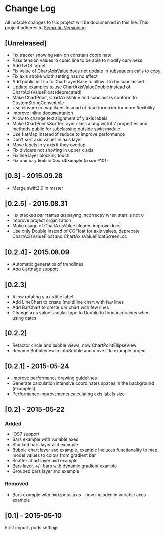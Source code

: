 # Change Log
All notable changes to this project will be documented in this file.
This project adheres to [Semantic Versioning](http://semver.org/).

## [Unreleased]
- Fix tracker showing NaN on constant coordinate
- Pass tension values to cubic line to be able to modify curviness
- Add tvOS target
- Fix value of ChartAxisValue does not update in subsequent calls to copy
- Fix axis stroke width setting has no effect
- Add public init so to ChartLayerBase to allow it to be subclassed
- Update examples to use ChartAxisValueDouble instead of ChartAxisValueFloat (deprecated)
- Make ChartPoint, ChartAxisValue and subclasses conform to CustomStringConvertible
- Use closure to map dates instead of date formatter for more flexibility
- Improve inline documentation
- Allow to change text alignment of y axis labels
- Make ChartPointsScatterLayer class along with its' properties and methods public for subclassing outside swift module
- Use flatMap instead of reduce to improve performance
- Don't sort axis values in axis layer
- Move labels in y axis if they overlap
- Fix dividers not showing in upper x axis
- Fix line layer blocking touch
- Fix memory leak in CoordExample (issue #101)


## [0.3] - 2015.09.28
- Merge swift2.0 in master

## [0.2.5] - 2015.08.31
- Fix stacked bar frames displaying incorrectly when start is not 0
- Improve project organization
- Make usage of ChartAxisValue clearer, improve docs
- Use only Double instead of CGFloat for axis values, deprecate ChartAxisValueFloat and ChartAxisValueFloatScreenLoc

## [0.2.4] - 2015.08.09
- Automatic generation of trendlines
- Add Carthage support

## [0.2.3]
- Allow rotating y axis title label
- Add LineChart to create (multi)line chart with few lines
- Add BarChart to create bar chart with few lines
- Change axis value's scalar type to Double to fix inaccuracies when using dates

## [0.2.2]
- Refactor circle and bubble views, now ChartPointEllipseView
- Rename BubbleView in InfoBubble and move it to example project

## [0.2.1] - 2015-05-24
- Improve performance drawing guidelines
- Generate calculation intensive coordinates spaces in the background (examples)
- Performance improvements calculating axis labels size

## [0.2] - 2015-05-22

### Added
- iOS7 support
- Bars example with variable axes
- Stacked bars layer and example
- Bubble chart layer and example, example includes functionality to map model values to colors from gradient bar
- Scatter chart layer and example
- Bars layer, +/- bars with dynamic gradient example 
- Grouped bars layer and example

### Removed
- Bars example with horizontal axis - now included in variable axes example

## [0.1] - 2015-05-10
First import, pods settings
